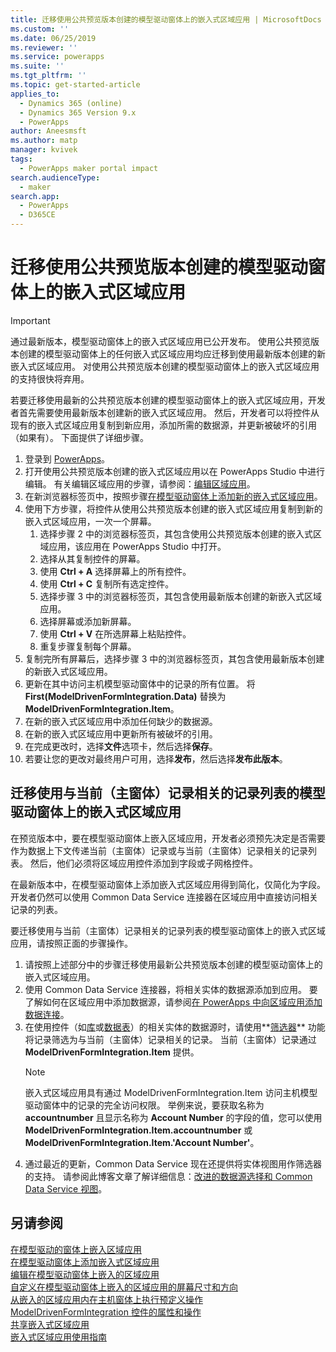 ```yaml
---
title: 迁移使用公共预览版本创建的模型驱动窗体上的嵌入式区域应用 | MicrosoftDocs
ms.custom: ''
ms.date: 06/25/2019
ms.reviewer: ''
ms.service: powerapps
ms.suite: ''
ms.tgt_pltfrm: ''
ms.topic: get-started-article
applies_to:
  - Dynamics 365 (online)
  - Dynamics 365 Version 9.x
  - PowerApps
author: Aneesmsft
ms.author: matp
manager: kvivek
tags:
  - PowerApps maker portal impact
search.audienceType:
  - maker
search.app:
  - PowerApps
  - D365CE
---
```


# <a name="migrate-embedded-canvas-apps-on-model-driven-forms-created-using-the-public-preview-release"></a>迁移使用公共预览版本创建的模型驱动窗体上的嵌入式区域应用
> [!IMPORTANT]
> 通过最新版本，模型驱动窗体上的嵌入式区域应用已公开发布。 使用公共预览版本创建的模型驱动窗体上的任何嵌入式区域应用均应迁移到使用最新版本创建的新嵌入式区域应用。
> 对使用公共预览版本创建的模型驱动窗体上的嵌入式区域应用的支持很快将弃用。 

若要迁移使用最新的公共预览版本创建的模型驱动窗体上的嵌入式区域应用，开发者首先需要使用最新版本创建新的嵌入式区域应用。 然后，开发者可以将控件从现有的嵌入式区域应用复制到新应用，添加所需的数据源，并更新被破坏的引用（如果有）。 下面提供了详细步骤。

1. 登录到 [PowerApps](https://web.powerapps.com/?utm_source=padocs&utm_medium=linkinadoc&utm_campaign=referralsfromdoc)。
2. 打开使用公共预览版本创建的嵌入式区域应用以在 PowerApps Studio 中进行编辑。 有关编辑区域应用的步骤，请参阅：[编辑区域应用](../canvas-apps/edit-app.md)。
3. 在新浏览器标签页中，按照步骤[在模型驱动窗体上添加新的嵌入式区域应用](embedded-canvas-app-add-classic-designer.md)。
4. 使用下方步骤，将控件从使用公共预览版本创建的嵌入式区域应用复制到新的嵌入式区域应用，一次一个屏幕。
    1. 选择步骤 2 中的浏览器标签页，其包含使用公共预览版本创建的嵌入式区域应用，该应用在 PowerApps Studio 中打开。
    2. 选择从其复制控件的屏幕。
    3. 使用 **Ctrl + A** 选择屏幕上的所有控件。
    4. 使用 **Ctrl + C** 复制所有选定控件。
    5. 选择步骤 3 中的浏览器标签页，其包含使用最新版本创建的新嵌入式区域应用。
    6. 选择屏幕或添加新屏幕。
    7. 使用 **Ctrl + V** 在所选屏幕上粘贴控件。
    8. 重复步骤复制每个屏幕。
5. 复制完所有屏幕后，选择步骤 3 中的浏览器标签页，其包含使用最新版本创建的新嵌入式区域应用。
6. 更新在其中访问主机模型驱动窗体中的记录的所有位置。 将 **First(ModelDrivenFormIntegration.Data)** 替换为 **ModelDrivenFormIntegration.Item**。
7. 在新的嵌入式区域应用中添加任何缺少的数据源。
8. 在新的嵌入式区域应用中更新所有被破坏的引用。 
9. 在完成更改时，选择**文件**选项卡，然后选择**保存**。
10. 若要让您的更改对最终用户可用，选择**发布**，然后选择**发布此版本**。

## <a name="migrating-embedded-canvas-apps-on-model-driven-forms-that-use-a-list-of-records-related-to-the-current-main-form-record"></a>迁移使用与当前（主窗体）记录相关的记录列表的模型驱动窗体上的嵌入式区域应用

在预览版本中，要在模型驱动窗体上嵌入区域应用，开发者必须预先决定是否需要作为数据上下文传递当前（主窗体）记录或与当前（主窗体）记录相关的记录列表。 然后，他们必须将区域应用控件添加到字段或子网格控件。

在最新版本中，在模型驱动窗体上添加嵌入式区域应用得到简化，仅简化为字段。 开发者仍然可以使用 Common Data Service 连接器在区域应用中直接访问相关记录的列表。 

要迁移使用与当前（主窗体）记录相关的记录列表的模型驱动窗体上的嵌入式区域应用，请按照正面的步骤操作。

1. 请按照上述部分中的步骤迁移使用最新公共预览版本创建的模型驱动窗体上的嵌入式区域应用。
2. 使用 Common Data Service 连接器，将相关实体的数据源添加到应用。 要了解如何在区域应用中添加数据源，请参阅[在 PowerApps 中向区域应用添加数据连接](../canvas-apps/add-data-connection.md)。
3. 在使用控件（如[库](../canvas-apps/controls/control-gallery.md)或[数据表](../canvas-apps/controls/control-data-table.md)）的相关实体的数据源时，请使用**[筛选器](../canvas-apps/functions/function-filter-lookup.md)** 功能将记录筛选为与当前（主窗体）记录相关的记录。 当前（主窗体）记录通过 **ModelDrivenFormIntegration.Item** 提供。
    > [!NOTE]
    > 嵌入式区域应用具有通过 ModelDrivenFormIntegration.Item 访问主机模型驱动窗体中的记录的完全访问权限。 举例来说，要获取名称为 **accountnumber** 且显示名称为 **Account Number** 的字段的值，您可以使用 **ModelDrivenFormIntegration.Item.accountnumber** 或 **ModelDrivenFormIntegration.Item.'Account Number'**。
4. 通过最近的更新，Common Data Service 现在还提供将实体视图用作筛选器的支持。 请参阅此博客文章了解详细信息：[改进的数据源选择和 Common Data Service 视图](https://powerapps.microsoft.com/blog/improved-data-source-selection-and-common-data-service-views/)。 

## <a name="see-also"></a>另请参阅
[在模型驱动的窗体上嵌入区域应用](embed-canvas-app-in-form.md) <br />
[在模型驱动窗体上添加嵌入式区域应用](embedded-canvas-app-add-classic-designer.md) <br />
[编辑在模型驱动窗体上嵌入的区域应用](embedded-canvas-app-edit-classic-designer.md) <br />
[自定义在模型驱动窗体上嵌入的区域应用的屏幕尺寸和方向](embedded-canvas-app-customize-screen.md) <br />
[从嵌入的区域应用内在主机窗体上执行预定义操作](embedded-canvas-app-actions.md) <br />
[ModelDrivenFormIntegration 控件的属性和操作](embedded-canvas-app-properties-actions.md) <br />
[共享嵌入式区域应用](share-embedded-canvas-app.md) <br />
[嵌入式区域应用使用指南](embedded-canvas-app-guidelines.md) <br />
